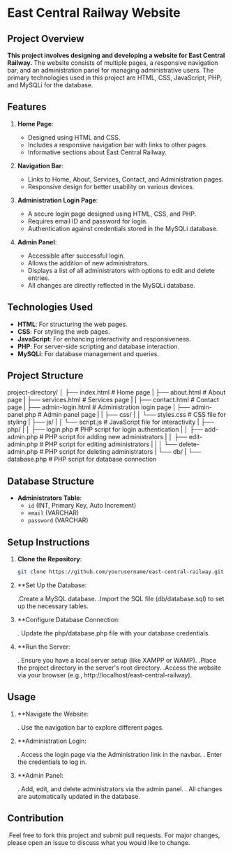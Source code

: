 
# East Central Railway Website

## Project Overview

**This project involves designing and developing a website for East Central Railway.** The website consists of multiple pages, a responsive navigation bar, and an administration panel for managing administrative users. The primary technologies used in this project are HTML, CSS, JavaScript, PHP, and MySQLi for the database.

## Features

1. **Home Page**:
   - Designed using HTML and CSS.
   - Includes a responsive navigation bar with links to other pages.
   - Informative sections about East Central Railway.

2. **Navigation Bar**:
   - Links to Home, About, Services, Contact, and Administration pages.
   - Responsive design for better usability on various devices.

3. **Administration Login Page**:
   - A secure login page designed using HTML, CSS, and PHP.
   - Requires email ID and password for login.
   - Authentication against credentials stored in the MySQLi database.

4. **Admin Panel**:
   - Accessible after successful login.
   - Allows the addition of new administrators.
   - Displays a list of all administrators with options to edit and delete entries.
   - All changes are directly reflected in the MySQLi database.

## Technologies Used

- **HTML**: For structuring the web pages.
- **CSS**: For styling the web pages.
- **JavaScript**: For enhancing interactivity and responsiveness.
- **PHP**: For server-side scripting and database interaction.
- **MySQLi**: For database management and queries.

## Project Structure

project-directory/
│
├── index.html # Home page
|
├── about.html # About page
|
├── services.html # Services page
|
|
├── contact.html # Contact page
|
├── admin-login.html # Administration login page
|
├── admin-panel.php # Admin panel page
|
|
├── css/
|
│ └── styles.css # CSS file for styling
|
├── js/
|
│ └── script.js # JavaScript file for interactivity
|
├── php/
|
│ ├── login.php # PHP script for login authentication
|
│ ├── add-admin.php # PHP script for adding new administrators
|
│ ├── edit-admin.php # PHP script for editing administrators
|
|
│ └── delete-admin.php # PHP script for deleting administrators
|
└── db/
|
└── database.php # PHP script for database connection



## Database Structure

- **Administrators Table**:
  - `id` (INT, Primary Key, Auto Increment)
  - `email` (VARCHAR)
  - `password` (VARCHAR)

## Setup Instructions

1. **Clone the Repository**:
   ```bash
   git clone https://github.com/yourusername/east-central-railway.git
2. **Set Up the Database:

    .Create a MySQL database.
    .Import the SQL file (db/database.sql) to set up the necessary tables.
   
 3. **Configure Database Connection:

      . Update the php/database.php file with your database credentials.
    
 4. **Run the Server:

     . Ensure you have a local server setup (like XAMPP or WAMP).
    .Place the project directory in the server's root directory.
     .Access the website via your browser (e.g., http://localhost/east-central-railway).

   ## Usage
   
 1. **Navigate the Website:

      . Use the navigation bar to explore different pages.
    
 2.  **Administration Login:

     . Access the login page via the Administration link in the navbar.
   . Enter the credentials to log in.
4. **Admin Panel:

    . Add, edit, and delete administrators via the admin panel.
    .  All changes are automatically updated in the database.


  ## Contribution
  
   .Feel free to fork this project and submit pull requests. 
      For major changes, please open an issue to discuss what you would like to change.

